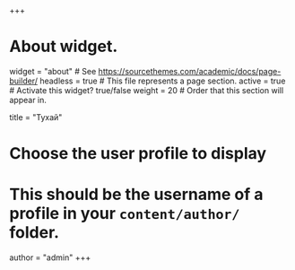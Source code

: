 +++
# About widget.
widget = "about"  # See https://sourcethemes.com/academic/docs/page-builder/
headless = true  # This file represents a page section.
active = true  # Activate this widget? true/false
weight = 20  # Order that this section will appear in.

title = "Тухай"

# Choose the user profile to display
# This should be the username of a profile in your `content/author/` folder.
author = "admin"
+++
